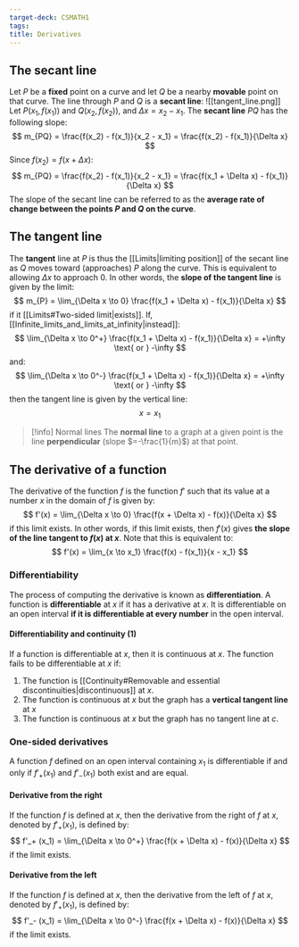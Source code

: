 ```yaml
---
target-deck: CSMATH1
tags:
title: Derivatives
---
```


## The secant line

Let $P$ be a **fixed** point on a curve and let $Q$ be a nearby **movable** point on that curve. The line through $P$ and $Q$ is a **secant line**:
![[tangent_line.png]]
Let $P(x_1, f(x_1))$ and $Q(x_2, f(x_2))$, and $\Delta x = x_2 - x_1$. The **secant line** $PQ$ has the following slope:
$$
m_{PQ} = \frac{f(x_2) - f(x_1)}{x_2 - x_1} = \frac{f(x_2) - f(x_1)}{\Delta x}
$$
Since $f(x_2) = f(x + \Delta x)$:
$$
m_{PQ} = \frac{f(x_2) - f(x_1)}{x_2 - x_1} = \frac{f(x_1 + \Delta x) - f(x_1)}{\Delta x}
$$
The slope of the secant line can be referred to as the **average rate of change between the points $P$ and $Q$ on the curve**.
<!--ID: 1709742068190-->

## The tangent line

The **tangent** line at $P$ is thus the [[Limits|limiting position]] of the secant line as $Q$ moves toward (approaches) $P$ along the curve. This is equivalent to allowing $\Delta x$ to approach 0. In other words, the **slope of the tangent line** is given by the limit:
$$
m_{P} = \lim_{\Delta x \to 0} \frac{f(x_1 + \Delta x) - f(x_1)}{\Delta x}
$$
if it [[Limits#Two-sided limit|exists]]. If, [[Infinite_limits_and_limits_at_infinity|instead]]:
$$
\lim_{\Delta x \to 0^+} \frac{f(x_1 + \Delta x) - f(x_1)}{\Delta x} = +\infty \text{ or } -\infty
$$
and:
$$
\lim_{\Delta x \to 0^-} \frac{f(x_1 + \Delta x) - f(x_1)}{\Delta x} = +\infty \text{ or } -\infty
$$
then the tangent line is given by the vertical line:
$$
x = x_1
$$
>[!info] Normal lines
>The **normal line** to a graph at a given point is the line **perpendicular** (slope $=-\frac{1}{m}$) at that point.
<!--ID: 1709742068204-->

## The derivative of a function

The derivative of the function $f$ is the function $f'$ such that its value at a number $x$ in the domain of $f$ is given by:
$$
f'(x) = \lim_{\Delta x \to 0} \frac{f(x + \Delta x) - f(x)}{\Delta x}
$$
if this limit exists. In other words, if this limit exists, then $f'(x)$ gives **the slope of the line tangent to $f(x)$ at $x$**. Note that this is equivalent to:
$$
f'(x) = \lim_{x \to x_1} \frac{f(x) - f(x_1)}{x - x_1}
$$
<!--ID: 1709742068213-->

### Differentiability

The process of computing the derivative is known as **differentiation**. A function is **differentiable** at $x$ if it has a derivative at $x$. It is differentiable on an open interval **if it is differentiable at every number** in the open interval.
<!--ID: 1709742068222-->

#### Differentiability and continuity (1)

If a function is differentiable at $x$, then it is continuous at $x$. The function fails to be differentiable at $x$ if:
1. The function is [[Continuity#Removable and essential discontinuities|discontinuous]] at $x$.
2. The function is continuous at $x$ but the graph has a **vertical tangent line** at $x$
3. The function is continuous at $x$ but the graph has no tangent line at $c$.
<!--ID: 1709742068230-->

### One-sided derivatives

A function $f$ defined on an open interval containing $x_1$ is differentiable if and only if $f'_+ (x_1)$ and $f'_- (x_1)$ both exist and are equal.
<!--ID: 1709742068236-->

#### Derivative from the right

If the function $f$ is defined at $x$, then the derivative from the right of $f$ at $x$, denoted by $f'_+ (x_1)$, is defined by:
$$
f'_+ (x_1) = \lim_{\Delta x \to 0^+} \frac{f(x + \Delta x) - f(x)}{\Delta x}
$$
if the limit exists.
<!--ID: 1709742068241-->

#### Derivative from the left

If the function $f$ is defined at $x$, then the derivative from the left of $f$ at $x$, denoted by $f'_+ (x_1)$, is defined by:
$$
f'_- (x_1) = \lim_{\Delta x \to 0^-} \frac{f(x + \Delta x) - f(x)}{\Delta x}
$$
if the limit exists.
<!--ID: 1709742068245-->
